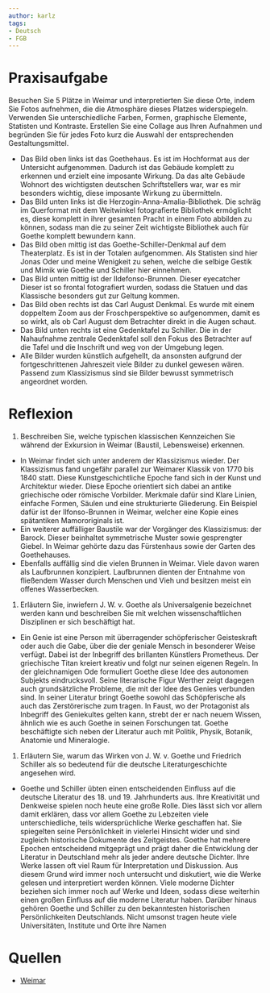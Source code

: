 ```yaml
---
author: karlz
tags:
- Deutsch
- FGB
---
```


# Praxisaufgabe

Besuchen Sie 5 Plätze in Weimar und interpretierten Sie diese Orte, indem Sie Fotos aufnehmen, die die Atmosphäre dieses Platzes widerspiegeln. Verwenden Sie unterschiedliche Farben, Formen, graphische Elemente, Statisten und Kontraste. Erstellen Sie eine Collage aus Ihren Aufnahmen und begründen Sie für jedes Foto kurz die Auswahl der entsprechenden Gestaltungsmittel.
- Das Bild oben links ist das Goethehaus. Es ist im Hochformat aus der Untersicht aufgenommen. Dadurch ist das Gebäude komplett zu erkennen und erzielt eine imposante Wirkung. Da das alte Gebäude Wohnort des wichtigsten deutschen Schriftstellers war, war es mir besonders wichtig, diese imposante Wirkung zu übermitteln.
- Das Bild unten links ist die Herzogin-Anna-Amalia-Bibliothek. Die schräg im Querformat mit dem Weitwinkel fotografierte Bibliothek ermöglicht es, diese komplett in ihrer gesamten Pracht in einem Foto abbilden zu können, sodass man die zu seiner Zeit wichtigste Bibliothek auch für Goethe komplett bewundern kann.
- Das Bild oben mittig ist das Goethe-Schiller-Denkmal auf dem Theaterplatz. Es ist in der Totalen aufgenommen. Als Statisten sind hier Jonas Oder und meine Wenigkeit zu sehen, welche die selbige Gestik und Mimik wie Goethe und Schiller hier einnehmen.
- Das Bild unten mittig ist der Ildefonso-Brunnen. Dieser eyecatcher Dieser ist so frontal fotografiert wurden, sodass die Statuen und das Klassische besonders gut zur Geltung kommen.
- Das Bild oben rechts ist das Carl August Denkmal. Es wurde mit einem doppeltem Zoom aus der Froschperspektive so aufgenommen, damit es so wirkt, als ob Carl August dem Betrachter direkt in die Augen schaut.
- Das Bild unten rechts ist eine Gedenktafel zu Schiller. Die in der Nahaufnahme zentrale Gedenktafel soll den Fokus des Betrachter auf die Tafel und die Inschrift und weg von der Umgebung legen.
- Alle Bilder wurden künstlich aufgehellt, da ansonsten aufgrund der fortgeschrittenen Jahreszeit viele Bilder zu dunkel gewesen wären. Passend zum Klassizismus sind sie Bilder bewusst symmetrisch angeordnet worden.

# Reflexion

1.  Beschreiben Sie, welche typischen klassischen Kennzeichen Sie während der Exkursion in Weimar (Baustil, Lebensweise) erkennen.
- In Weimar findet sich unter anderem der Klassizismus wieder. Der Klassizismus fand ungefähr parallel zur Weimarer Klassik von 1770 bis 1840 statt. Diese Kunstgeschichtliche Epoche fand sich in der Kunst und Architektur wieder. Diese Epoche orientiert sich dabei an antike griechische oder römische Vorbilder. Merkmale dafür sind Klare Linien, einfache Formen, Säulen und eine strukturierte Gliederung. Ein Beispiel dafür ist der Ilfonso-Brunnen in Weimar, welcher eine Kopie eines spätantiken Mamororiginals ist.
- Ein weiterer auffälliger Baustile war der Vorgänger des Klassizismus: der Barock. Dieser beinhaltet symmetrische Muster sowie gesprengter Giebel. In Weimar gehörte dazu das Fürstenhaus sowie der Garten des Goethehauses.
- Ebenfalls auffällig sind die vielen Brunnen in Weimar. Viele davon waren als Laufbrunnen konzipiert. Laufbrunnen dienten der Entnahme von fließendem Wasser durch Menschen und Vieh und besitzen meist ein offenes Wasserbecken.
1.  Erläutern Sie, inwiefern J. W. v. Goethe als Universalgenie bezeichnet werden kann und beschreiben Sie mit welchen wissenschaftlichen Disziplinen er sich beschäftigt hat.
- Ein Genie ist eine Person mit überragender schöpferischer Geisteskraft oder auch die Gabe, über die der geniale Mensch in besonderer Weise verfügt. Dabei ist der Inbegriff des brillanten Künstlers Prometheus. Der griechische Titan kreiert kreativ und folgt nur seinen eigenen Regeln. In der gleichnamigen Ode formuliert Goethe diese Idee des autonomen Subjekts eindrucksvoll. Seine literarische Figur Werther zeigt dagegen auch grundsätzliche Probleme, die mit der Idee des Genies verbunden sind. In seiner Literatur bringt Goethe sowohl das Schöpferische als auch das Zerstörerische zum tragen. In Faust, wo der Protagonist als Inbegriff des Geniekultes gelten kann, strebt der er nach neuem Wissen, ähnlich wie es auch Goethe in seinen Forschungen tat. Goethe beschäftigte sich neben der Literatur auch mit Politik, Physik, Botanik, Anatomie und Mineralogie.
1.  Erläutern Sie, warum das Wirken von J. W. v. Goethe und Friedrich Schiller als so bedeutend für die deutsche Literaturgeschichte angesehen wird.
- Goethe und Schiller übten einen entscheidenden Einfluss auf die deutsche Literatur des 18. und 19. Jahrhunderts aus. Ihre Kreativität und Denkweise spielen noch heute eine große Rolle. Dies lässt sich vor allem damit erklären, dass vor allem Goethe zu Lebzeiten viele unterschiedliche, teils widersprüchliche Werke geschaffen hat. Sie spiegelten seine Persönlichkeit in vielerlei Hinsicht wider und sind zugleich historische Dokumente des Zeitgeistes. Goethe hat mehrere Epochen entscheidend mitgeprägt und prägt daher die Entwicklung der Literatur in Deutschland mehr als jeder andere deutsche Dichter. Ihre Werke lassen oft viel Raum für Interpretation und Diskussion. Aus diesem Grund wird immer noch untersucht und diskutiert, wie die Werke gelesen und interpretiert werden können. Viele moderne Dichter beziehen sich immer noch auf Werke und Ideen, sodass diese weiterhin einen großen Einfluss auf die moderne Literatur haben. Darüber hinaus gehören Goethe und Schiller zu den bekanntesten historischen Persönlichkeiten Deutschlands. Nicht umsonst tragen heute viele Universitäten, Institute und Orte ihre Namen

# Quellen

- [Weimar](https://www.weimar.de/kultur/sehenswuerdigkeiten/bauten-denkmale-brunnen/)
